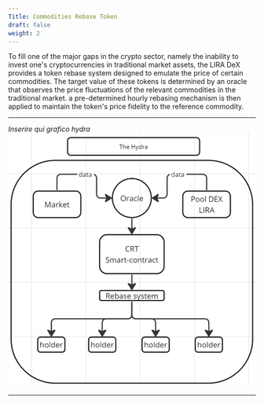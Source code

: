 ```yaml
---
Title: Commodities Rebase Token
draft: false
weight: 2
---
```



To fill one of the major gaps in the crypto sector, namely the inability to invest one's cryptocurrencies in traditional market assets, the LIRA DeX provides a token rebase system designed to emulate the price of certain commodities. The target value of these tokens is determined by an oracle that observes the price fluctuations of the relevant commodities in the traditional market. a pre-determined hourly rebasing mechanism is then applied to maintain the token's price fidelity to the reference commodity.

---

*Inserire qui grafico hydra* <img src="/static/images/GraficoHydra.png">

---